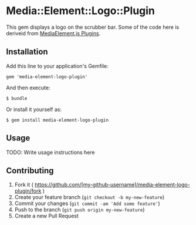 # Media::Element::Logo::Plugin

This gem displays a logo on the scrubber bar.  Some of the code here is deriveid from [MediaElement.js Plugins](https://github.com/hark/mediaelement-plugins).

## Installation

Add this line to your application's Gemfile:

    gem 'media-element-logo-plugin'

And then execute:

    $ bundle

Or install it yourself as:

    $ gem install media-element-logo-plugin

## Usage

TODO: Write usage instructions here

## Contributing

1. Fork it ( https://github.com/[my-github-username]/media-element-logo-plugin/fork )
2. Create your feature branch (`git checkout -b my-new-feature`)
3. Commit your changes (`git commit -am 'Add some feature'`)
4. Push to the branch (`git push origin my-new-feature`)
5. Create a new Pull Request
